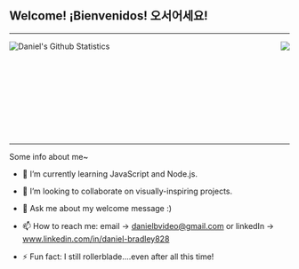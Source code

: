## Welcome! ¡Bienvenidos! 오서어세요!

____________________________ 

<a href="https://github.com/WebDeverDan/WebDeverDan">
  <img align="right" src="https://github-readme-stats.vercel.app/api/top-langs/?username=WebDeverDan&show=java,html,css,node.js,tex&title_color=ffffff&text_color=c9cacc&icon_color=2bbc8a&bg_color=0D1116&border_color=57A6FF&langs_count=4" />
</a>

<a href="https://github.com/WebDeverDan">
  <img align="left" src="https://github-readme-stats.vercel.app/api?username=WebDeverDan&show_icons=true&line_height=27&count_private=false&title_color=ffffff&text_color=c9cacc&icon_color=57A6FF&bg_color=0D1116&border_color=57A6FF" alt="Daniel's Github Statistics"/>
</a>

<br>
<br>
<br>
<br>
<br>
<br>
<br>
<br>
<br>
<br>

____________________________ 

Some info about me~ 

- 🌱 I’m currently learning JavaScript and Node.js.
- 👯 I’m looking to collaborate on visually-inspiring projects. 
- 💬 Ask me about my welcome message :) 
- 📫 How to reach me: email -> danielbvideo@gmail.com or linkedIn -> www.linkedin.com/in/daniel-bradley828

- ⚡ Fun fact: I still rollerblade....even after all this time! 

